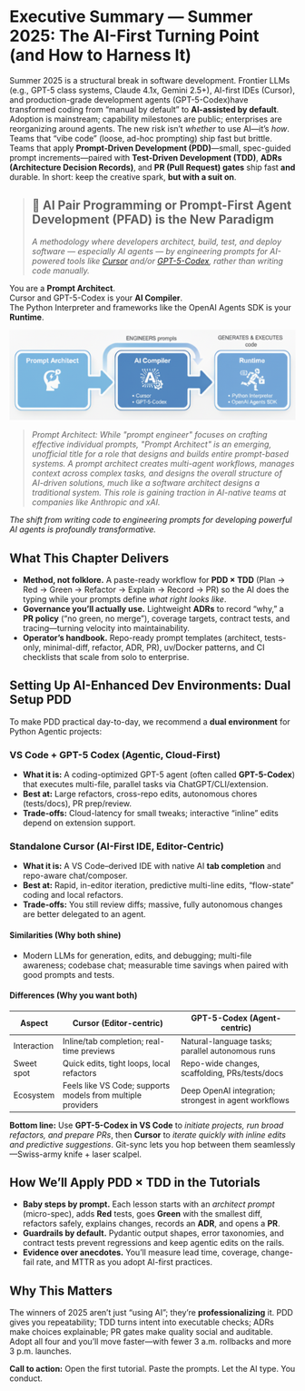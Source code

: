 # Executive Summary — Summer 2025: The AI-First Turning Point (and How to Harness It)

Summer 2025 is a structural break in software development. Frontier LLMs (e.g., GPT-5 class systems, Claude 4.1x, Gemini 2.5+), AI-first IDEs (Cursor), and production-grade development agents (GPT-5-Codex)have transformed coding from “manual by default” to **AI-assisted by default**. Adoption is mainstream; capability milestones are public; enterprises are reorganizing around agents. The new risk isn’t *whether* to use AI—it’s *how*. Teams that “vibe code” (loose, ad-hoc prompting) ship fast but brittle. Teams that apply **Prompt-Driven Development (PDD)**—small, spec-guided prompt increments—paired with **Test-Driven Development (TDD)**, **ADRs (Architecture Decision Records)**, and **PR (Pull Request) gates** ship fast **and** durable. In short: keep the creative spark, **but with a suit on**.

> ## 🚀 **AI Pair Programming or Prompt-First Agent Development (PFAD) is the New Paradigm**  
> *A methodology where developers architect, build, test, and deploy software — especially AI agents — by engineering prompts for AI-powered tools like [Cursor](https://cursor.com/) and/or [GPT-5-Codex](https://openai.com/index/introducing-upgrades-to-codex/), rather than writing code manually.*

You are a **Prompt Architect**.  
Cursor and GPT-5-Codex is your **AI Compiler**.  
The Python Interpreter and frameworks like the OpenAI Agents SDK is your **Runtime**.

![](arch.png)

> *Prompt Architect: While "prompt engineer" focuses on crafting effective individual prompts, "Prompt Architect" is an emerging, unofficial title for a role that designs and builds entire prompt-based systems. A prompt architect creates multi-agent workflows, manages context across complex tasks, and designs the overall structure of AI-driven solutions, much like a software architect designs a traditional system. This role is gaining traction in AI-native teams at companies like Anthropic and xAI.*

*The shift from writing code to engineering prompts for developing powerful AI agents is profoundly transformative.*


## What This Chapter Delivers

* **Method, not folklore.** A paste-ready workflow for **PDD × TDD** (Plan → Red → Green → Refactor → Explain → Record → PR) so the AI does the typing while your prompts define *what right looks like*.
* **Governance you’ll actually use.** Lightweight **ADRs** to record “why,” a **PR policy** (“no green, no merge”), coverage targets, contract tests, and tracing—turning velocity into maintainability.
* **Operator’s handbook.** Repo-ready prompt templates (architect, tests-only, minimal-diff, refactor, ADR, PR), uv/Docker patterns, and CI checklists that scale from solo to enterprise.

## Setting Up AI-Enhanced Dev Environments: **Dual Setup PDD**

To make PDD practical day-to-day, we recommend a **dual environment** for Python Agentic projects:

### VS Code + GPT-5 Codex (Agentic, Cloud-First)

* **What it is:** A coding-optimized GPT-5 agent (often called **GPT-5-Codex**) that executes multi-file, parallel tasks via ChatGPT/CLI/extension.
* **Best at:** Large refactors, cross-repo edits, autonomous chores (tests/docs), PR prep/review.
* **Trade-offs:** Cloud-latency for small tweaks; interactive “inline” edits depend on extension support.

### Standalone Cursor (AI-First IDE, Editor-Centric)

* **What it is:** A VS Code–derived IDE with native AI **tab completion** and repo-aware chat/composer.
* **Best at:** Rapid, in-editor iteration, predictive multi-line edits, “flow-state” coding and local refactors.
* **Trade-offs:** You still review diffs; massive, fully autonomous changes are better delegated to an agent.

#### Similarities (Why both shine)

* Modern LLMs for generation, edits, and debugging; multi-file awareness; codebase chat; measurable time savings when paired with good prompts and tests.

#### Differences (Why you want both)

| Aspect      | Cursor (Editor-centric)                                     | GPT-5-Codex (Agent-centric)                           |
| ----------- | ----------------------------------------------------------- | ----------------------------------------------------- |
| Interaction | Inline/tab completion; real-time previews                   | Natural-language tasks; parallel autonomous runs      |
| Sweet spot  | Quick edits, tight loops, local refactors                   | Repo-wide changes, scaffolding, PRs/tests/docs        |
| Ecosystem   | Feels like VS Code; supports models from multiple providers | Deep OpenAI integration; strongest in agent workflows |

**Bottom line:** Use **GPT-5-Codex in VS Code** to *initiate projects, run broad refactors, and prepare PRs*, then **Cursor** to *iterate quickly with inline edits and predictive suggestions*. Git-sync lets you hop between them seamlessly—Swiss-army knife + laser scalpel.

## How We’ll Apply PDD × TDD in the Tutorials

* **Baby steps by prompt.** Each lesson starts with an *architect prompt* (micro-spec), adds **Red** tests, goes **Green** with the smallest diff, refactors safely, explains changes, records an **ADR**, and opens a **PR**.
* **Guardrails by default.** Pydantic output shapes, error taxonomies, and contract tests prevent regressions and keep agentic edits on the rails.
* **Evidence over anecdotes.** You’ll measure lead time, coverage, change-fail rate, and MTTR as you adopt AI-first practices.


## Why This Matters

The winners of 2025 aren’t just “using AI”; they’re **professionalizing** it. PDD gives you repeatability; TDD turns intent into executable checks; ADRs make choices explainable; PR gates make quality social and auditable. Adopt all four and you’ll move faster—with fewer 3 a.m. rollbacks and more 3 p.m. launches.

**Call to action:** Open the first tutorial. Paste the prompts. Let the AI type. You conduct.



